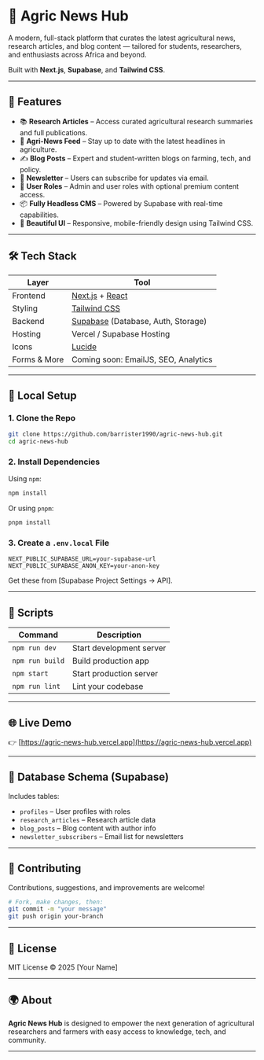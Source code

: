 # 🌾 Agric News Hub

A modern, full-stack platform that curates the latest agricultural news, research articles, and blog content — tailored for students, researchers, and enthusiasts across Africa and beyond.

Built with **Next.js**, **Supabase**, and **Tailwind CSS**.

---

## 🚀 Features

- 📚 **Research Articles** – Access curated agricultural research summaries and full publications.
- 📰 **Agri-News Feed** – Stay up to date with the latest headlines in agriculture.
- ✍️ **Blog Posts** – Expert and student-written blogs on farming, tech, and policy.
- 💌 **Newsletter** – Users can subscribe for updates via email.
- 🔐 **User Roles** – Admin and user roles with optional premium content access.
- 📦 **Fully Headless CMS** – Powered by Supabase with real-time capabilities.
- 🎨 **Beautiful UI** – Responsive, mobile-friendly design using Tailwind CSS.

---

## 🛠️ Tech Stack

| Layer        | Tool                |
|--------------|---------------------|
| Frontend     | [Next.js](https://nextjs.org) + [React](https://reactjs.org) |
| Styling      | [Tailwind CSS](https://tailwindcss.com) |
| Backend      | [Supabase](https://supabase.com) (Database, Auth, Storage) |
| Hosting      | Vercel / Supabase Hosting |
| Icons        | [Lucide](https://lucide.dev/) |
| Forms & More | Coming soon: EmailJS, SEO, Analytics |

---

## 🧪 Local Setup

### 1. Clone the Repo

```bash
git clone https://github.com/barrister1990/agric-news-hub.git
cd agric-news-hub
```

### 2. Install Dependencies

Using `npm`:

```bash
npm install
```

Or using `pnpm`:

```bash
pnpm install
```

### 3. Create a `.env.local` File

```env
NEXT_PUBLIC_SUPABASE_URL=your-supabase-url
NEXT_PUBLIC_SUPABASE_ANON_KEY=your-anon-key
```

Get these from [Supabase Project Settings → API].

---

## 🧭 Scripts

| Command              | Description                 |
|----------------------|-----------------------------|
| `npm run dev`        | Start development server    |
| `npm run build`      | Build production app        |
| `npm start`          | Start production server     |
| `npm run lint`       | Lint your codebase          |

---

## 🌐 Live Demo

👉 [https://agric-news-hub.vercel.app](https://agric-news-hub.vercel.app)

---

## 📁 Database Schema (Supabase)

Includes tables:

- `profiles` – User profiles with roles
- `research_articles` – Research article data
- `blog_posts` – Blog content with author info
- `newsletter_subscribers` – Email list for newsletters

---

## 🤝 Contributing

Contributions, suggestions, and improvements are welcome!

```bash
# Fork, make changes, then:
git commit -m "your message"
git push origin your-branch
```

---

## 📄 License

MIT License © 2025 [Your Name]

---

## 🌍 About

**Agric News Hub** is designed to empower the next generation of agricultural researchers and farmers with easy access to knowledge, tech, and community.

---
